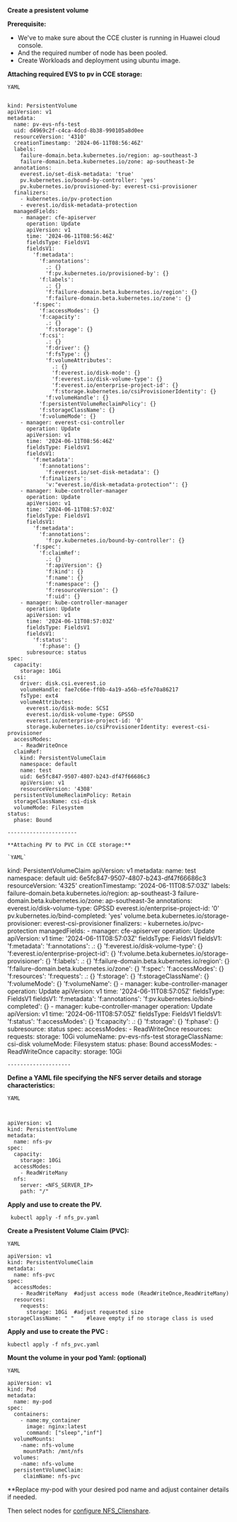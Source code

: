 **Create a presistent volume**

**Prerequisite:**

* We've to make sure about the CCE cluster is running in Huawei cloud console.
* And the required number of node has been pooled.
* Create Workloads and deployment using ubuntu image.
  

**Attaching required EVS to pv in CCE storage:**

`YAML`

```

kind: PersistentVolume
apiVersion: v1
metadata:
  name: pv-evs-nfs-test 
  uid: d4969c2f-c4ca-4dcd-8b38-990105a8d0ee
  resourceVersion: '4310'
  creationTimestamp: '2024-06-11T08:56:46Z'
  labels:
    failure-domain.beta.kubernetes.io/region: ap-southeast-3
    failure-domain.beta.kubernetes.io/zone: ap-southeast-3e
  annotations:
    everest.io/set-disk-metadata: 'true'
    pv.kubernetes.io/bound-by-controller: 'yes'
    pv.kubernetes.io/provisioned-by: everest-csi-provisioner
  finalizers:
    - kubernetes.io/pv-protection
    - everest.io/disk-metadata-protection
  managedFields:
    - manager: cfe-apiserver
      operation: Update
      apiVersion: v1
      time: '2024-06-11T08:56:46Z'
      fieldsType: FieldsV1
      fieldsV1:
        'f:metadata':
          'f:annotations':
            .: {}
            'f:pv.kubernetes.io/provisioned-by': {}
          'f:labels':
            .: {}
            'f:failure-domain.beta.kubernetes.io/region': {}
            'f:failure-domain.beta.kubernetes.io/zone': {}
        'f:spec':
          'f:accessModes': {}
          'f:capacity':
            .: {}
            'f:storage': {}
          'f:csi':
            .: {}
            'f:driver': {}
            'f:fsType': {}
            'f:volumeAttributes':
              .: {}
              'f:everest.io/disk-mode': {}
              'f:everest.io/disk-volume-type': {}
              'f:everest.io/enterprise-project-id': {}
              'f:storage.kubernetes.io/csiProvisionerIdentity': {}
            'f:volumeHandle': {}
          'f:persistentVolumeReclaimPolicy': {}
          'f:storageClassName': {}
          'f:volumeMode': {}
    - manager: everest-csi-controller
      operation: Update
      apiVersion: v1
      time: '2024-06-11T08:56:46Z'
      fieldsType: FieldsV1
      fieldsV1:
        'f:metadata':
          'f:annotations':
            'f:everest.io/set-disk-metadata': {}
          'f:finalizers':
            'v:"everest.io/disk-metadata-protection"': {}
    - manager: kube-controller-manager
      operation: Update
      apiVersion: v1
      time: '2024-06-11T08:57:03Z'
      fieldsType: FieldsV1
      fieldsV1:
        'f:metadata':
          'f:annotations':
            'f:pv.kubernetes.io/bound-by-controller': {}
        'f:spec':
          'f:claimRef':
            .: {}
            'f:apiVersion': {}
            'f:kind': {}
            'f:name': {}
            'f:namespace': {}
            'f:resourceVersion': {}
            'f:uid': {}
    - manager: kube-controller-manager
      operation: Update
      apiVersion: v1
      time: '2024-06-11T08:57:03Z'
      fieldsType: FieldsV1
      fieldsV1:
        'f:status':
          'f:phase': {}
      subresource: status
spec:
  capacity:
    storage: 10Gi
  csi:
    driver: disk.csi.everest.io
    volumeHandle: fae7c66e-ff0b-4a19-a56b-e5fe70a86217
    fsType: ext4
    volumeAttributes:
      everest.io/disk-mode: SCSI
      everest.io/disk-volume-type: GPSSD
      everest.io/enterprise-project-id: '0'
      storage.kubernetes.io/csiProvisionerIdentity: everest-csi-provisioner
  accessModes:
    - ReadWriteOnce
  claimRef:
    kind: PersistentVolumeClaim
    namespace: default
    name: test
    uid: 6e5fc847-9507-4807-b243-df47f66686c3
    apiVersion: v1
    resourceVersion: '4308'
  persistentVolumeReclaimPolicy: Retain
  storageClassName: csi-disk
  volumeMode: Filesystem
status:
  phase: Bound

----------------------

**Attaching PV to PVC in CCE storage:**

`YAML`

```

kind: PersistentVolumeClaim
apiVersion: v1
metadata:
  name: test
  namespace: default
  uid: 6e5fc847-9507-4807-b243-df47f66686c3
  resourceVersion: '4325'
  creationTimestamp: '2024-06-11T08:57:03Z'
  labels:
    failure-domain.beta.kubernetes.io/region: ap-southeast-3
    failure-domain.beta.kubernetes.io/zone: ap-southeast-3e
  annotations:
    everest.io/disk-volume-type: GPSSD
    everest.io/enterprise-project-id: '0'
    pv.kubernetes.io/bind-completed: 'yes'
    volume.beta.kubernetes.io/storage-provisioner: everest-csi-provisioner
  finalizers:
    - kubernetes.io/pvc-protection
  managedFields:
    - manager: cfe-apiserver
      operation: Update
      apiVersion: v1
      time: '2024-06-11T08:57:03Z'
      fieldsType: FieldsV1
      fieldsV1:
        'f:metadata':
          'f:annotations':
            .: {}
            'f:everest.io/disk-volume-type': {}
            'f:everest.io/enterprise-project-id': {}
            'f:volume.beta.kubernetes.io/storage-provisioner': {}
          'f:labels':
            .: {}
            'f:failure-domain.beta.kubernetes.io/region': {}
            'f:failure-domain.beta.kubernetes.io/zone': {}
        'f:spec':
          'f:accessModes': {}
          'f:resources':
            'f:requests':
              .: {}
              'f:storage': {}
          'f:storageClassName': {}
          'f:volumeMode': {}
          'f:volumeName': {}
    - manager: kube-controller-manager
      operation: Update
      apiVersion: v1
      time: '2024-06-11T08:57:05Z'
      fieldsType: FieldsV1
      fieldsV1:
        'f:metadata':
          'f:annotations':
            'f:pv.kubernetes.io/bind-completed': {}
    - manager: kube-controller-manager
      operation: Update
      apiVersion: v1
      time: '2024-06-11T08:57:05Z'
      fieldsType: FieldsV1
      fieldsV1:
        'f:status':
          'f:accessModes': {}
          'f:capacity':
            .: {}
            'f:storage': {}
          'f:phase': {}
      subresource: status
spec:
  accessModes:
    - ReadWriteOnce
  resources:
    requests:
      storage: 10Gi
  volumeName: pv-evs-nfs-test
  storageClassName: csi-disk
  volumeMode: Filesystem
status:
  phase: Bound
  accessModes:
    - ReadWriteOnce
  capacity:
    storage: 10Gi

    --------------------



**Define a YAML file specifying the NFS server details and storage characteristics:**

`YAML`

```


apiVersion: v1
kind: PersistentVolume
metadata:
  name: nfs-pv
spec:
  capacity:
    storage: 10Gi
  accessModes:
    - ReadWriteMany
  nfs:
    server: <NFS_SERVER_IP>
    path: "/"
```

**Apply and use to create the PV.**

```
 kubectl apply -f nfs_pv.yaml
```

 **Create a Presistent Volume Claim (PVC):**

`YAML`

```
apiVersion: v1
kind: PersistentVolumeClaim
metadata:
  name: nfs-pvc
spec:
  accessModes:
    - ReadWriteMany  #adjust access mode (ReadWriteOnce,ReadWriteMany)
  resources:
    requests:
      storage: 10Gi  #adjust requested size
storageClassName: " "    #leave empty if no storage class is used
```


**Apply and use to create the PVC :**

```
kubectl apply -f nfs_pvc.yaml
```

**Mount the volume in your pod Yaml: (optional)**

`YAML`

```
apiVersion: v1
kind: Pod
metadata:
  name: my-pod
spec:
  containers:
    - name:my_container  
      image: nginx:latest   
      command: ["sleep","inf"]
  volumeMounts:
    -name: nfs-volume
     mountPath: /mnt/nfs
  volumes:
    -name: nfs-volume
  persistentVolumeClaim:  
     claimName: nfs-pvc
```

  
**Replace my-pod with your desired pod name and adjust container details if needed.

  Then select nodes for [configure NFS_Clienshare](https://github.com/ahbadhon097/-NFS-Server-Provider-Huawei-Cloud/blob/main/NFS_client_confuguration.md). 
